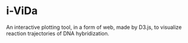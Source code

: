 # i-ViDa
An interactive plotting tool, in a form of web, made by D3.js, to visualize reaction trajectories of DNA hybridization.
